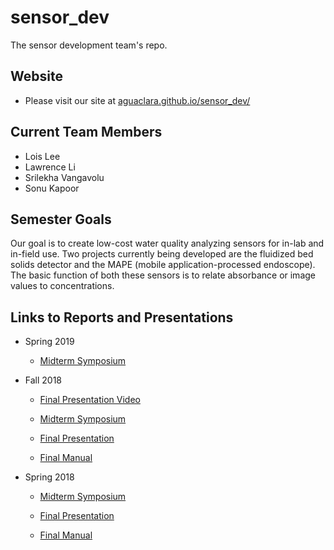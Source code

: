 # sensor_dev
The sensor development team's repo.

## Website
* Please visit our site at [aguaclara.github.io/sensor_dev/](https://aguaclara.github.io/sensor_dev/)

## Current Team Members
* Lois Lee 
* Lawrence Li
* Srilekha Vangavolu
* Sonu Kapoor

## Semester Goals
<!---Our goal is to create a lowcost but efficient concentration detector by essentially hijacking cheap endoscopes/borescopes and merging its function with code and physical additions of our own. By designing a mobile application that utilizes image processing and basic equations relating the image values to concentrations, we can both get a visual of what is going on in each level of depth and determine using a threshold value where the sludge blanket begins.--->
Our goal is to create low-cost water quality analyzing sensors for in-lab and in-field use. Two projects currently being developed are the fluidized bed solids detector and the MAPE (mobile application-processed endoscope). The basic function of both these sensors is to relate absorbance or image values to concentrations.

## Links to Reports and Presentations

* Spring 2019
  * [Midterm Symposium](https://docs.google.com/presentation/d/19i2A-b2Q4f15zrK7iW6RqBcvtl5FQ7Lq-mFPZDGoYFw/edit?usp=sharing)

* Fall 2018
  * [Final Presentation Video](https://www.youtube.com/watch?v=kdExqWYQUp4&fbclid=IwAR3qTFfXEKs9vFkJliVOt9lb3al0OEvaf2x8Fl9Cfil3wVWwRreYeziP8f8)

  * [Midterm Symposium](https://docs.google.com/presentation/d/1lunibmZEZ28jcir-08SKcnAh3Tq5pmKuoBBsQUrALIY/edit#slide=id.g44e7874227_0_21) 

  * [Final Presentation](https://docs.google.com/presentation/d/17gbcGkgXVKzlnCITjcyJOvZCZV-m2hfEmijmOgN-dpk/edit#slide=id.g498a5cc811_0_26)

  * [Final Manual](https://github.com/AguaClara/sensor_dev/blob/master/2018_fall/Sensor%20Development%20Fall%202018.md)
* Spring 2018
  * [Midterm Symposium](https://docs.google.com/presentation/d/1DQyx87q7LtW5yOaPytrrnAvyGNLM-DLOTYY6XjQVZQw/edit?usp=sharing)

  * [Final Presentation](https://docs.google.com/presentation/d/1z8MEi4Bpe6GwdDxDbs89RpllG_0ilBI8o5UYnoSLq9U/edit#slide=id.g1111d7c42e_0_81)

  * [Final Manual](https://github.com/AguaClara/sensor_dev/blob/master/manuals/manual_1.md)


